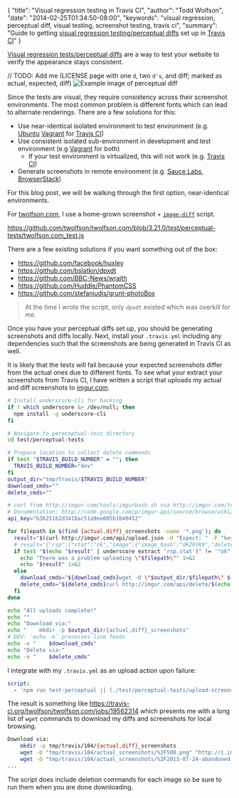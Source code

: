 {
  "title": "Visual regression testing in Travis CI",
  "author": "Todd Wolfson",
  "date": "2014-02-25T01:34:50-08:00",
  "keywords": "visual regression, perceptual diff, visual testing, screenshot testing, travis ci",
  "summary": "Guide to getting [visual regression testing/perceptual diffs](http://youtu.be/UMnZiTL0tUc) set up in [Travis CI](https://travis-ci.org/)"
}

[Visual regression tests/perceptual diffs][pdiff-presentation] are a way to test your website to verify the appearance stays consistent.

[pdiff-presentation]: http://youtu.be/UMnZiTL0tUc

// TODO: Add me (LICENSE page with one `d`, two `d's`, and diff; marked as actual, expected, diff)
![Example image of perceptual diff]()

Since the tests are visual, they require consistency across their screenshot environments. The most common problem is different fonts which can lead to alternate renderings. There are a few solutions for this:

- Use near-identical isolated environment to test environment (e.g. [Ubuntu][] [Vagrant][] for [Travis CI][])
- Use consistent isolated sub-environment in development and test environment (e.g [Vagrant][] for both)
    - If your test environment is virtualized, this will not work (e.g. [Travis CI][])
- Generate screenshots in remote environment (e.g. [Sauce Labs][], [BrowserStack][])

[Ubuntu]: http://www.ubuntu.com/
[Vagrant]: http://www.vagrantup.com/
[Travis CI]: https://travis-ci.org/
[Sauce Labs]: https://saucelabs.com/
[BrowserStack]: http://www.browserstack.com/

For this blog post, we will be walking through the first option, near-identical environments.

For [twolfson.com][], I use a home-grown screenshot + [`image-diff`][] script.

https://github.com/twolfson/twolfson.com/blob/3.21.0/test/perceptual-tests/twolfson.com_test.js

There are a few existing solutions if you want something out of the box:

- https://github.com/facebook/huxley
- https://github.com/bslatkin/dpxdt
- https://github.com/BBC-News/wraith
- https://github.com/Huddle/PhantomCSS
- https://github.com/stefanjudis/grunt-photoBox

> At the time I wrote the script, only `dpxdt` existed which was overkill for me.

[twolfson.com]: http://twolfson.com/
[`image-diff`]: http://github.com/uber/image-diff

Once you have your perceptual diffs set up, you should be generating screenshots and diffs locally. Next, install your `.travis.yml` including any dependencies such that the screenshots are being generated in Travis CI as well.

It is likely that the tests will fail because your expected screenshots differ from the actual ones due to different fonts. To see what your extract your screenshots from Travis CI, I have written a script that uploads my actual and diff screenshots to [imgur.com][].

[imgur.com]: http://imgur.com/

```bash
# Install underscore-cli for hacking
if ! which underscore &> /dev/null; then
  npm install -g underscore-cli
fi

# Navigate to pereceptual-test directory
cd test/perceptual-tests

# Prepare location to collect delete commands
if test "$TRAVIS_BUILD_NUMBER" = ""; then
  TRAVIS_BUILD_NUMBER="dev"
fi
output_dir="tmp/travis/$TRAVIS_BUILD_NUMBER"
download_cmds=""
delete_cmds=""

# curl from http://imgur.com/tools/imgurbash.sh via http://imgur.com/tools
# Documentation: http://code.google.com/p/imgur-api/source/browse/wiki/ImageUploading.wiki?r=82
api_key="b3625162d3418ac51a9ee805b1840452"

for filepath in $(find {actual,diff}_screenshots -name '*.png'); do
  result="$(curl http://imgur.com/api/upload.json -H "Expect: " -F "key=$api_key" -F "image=@$filepath" )"
  # result='{"rsp":{"stat":"ok","image":{"image_hash":"dKZ0YK9","delete_hash":"r0MsZp11K9vawLf","original_image":"http:\/\/i.imgur.com\/dKZ0YK9.png","large_thumbnail":"http:\/\/i.imgur.com\/dKZ0YK9l.jpg","small_thumbnail":"http:\/\/i.imgur.com\/dKZ0YK9s.jpg","imgur_page":"http:\/\/imgur.com\/dKZ0YK9","delete_page":"http:\/\/imgur.com\/delete\/r0MsZp11K9vawLf"}}}'
  if test "$(echo "$result" | underscore extract 'rsp.stat')" != '"ok"'; then
    echo "There was a problem uploading \"$filepath\"" 1>&2
    echo "$result" 1>&2
  else
    download_cmds="${download_cmds}wget -O \"$output_dir/$filepath\" $(echo "$result" | underscore extract 'rsp.image.original_image')\n"
    delete_cmds="${delete_cmds}curl http://imgur.com/api/delete/$(echo "$result" | underscore extract 'rsp.image.delete_hash' --outfmt text).json;"
  fi
done

echo "All uploads complete!"
echo ""
echo "Download via:"
echo "    mkdir -p $output_dir/{actual,diff}_screenshots"
# DEV: `echo -e` processes line feeds
echo -e "    $download_cmds"
echo "Delete via:"
echo -e "    $delete_cmds"
```

I integrate with my `.travis.yml` as an upload action upon failure:

```yml
script:
  - 'npm run test-perceptual || (./test/perceptual-tests/upload-screenshots.sh && exit 1)'
```

The result is something like https://travis-ci.org/twolfson/twolfson.com/jobs/19562314 which presents me with a long list of `wget` commands to download my diffs and screenshots for local browsing.

```bash
Download via:
    mkdir -p tmp/travis/104/{actual,diff}_screenshots
    wget -O "tmp/travis/104/actual_screenshots/%2F500.png" "http://i.imgur.com/0A6KhoL.png"
    wget -O "tmp/travis/104/actual_screenshots/%2F2013-07-24-abandoned-project%3A-kaleidoscope.png" "http://i.imgur.com/KAldKME.png"
...
```

The script does include deletion commands for each image so be sure to run them when you are done downloading.
